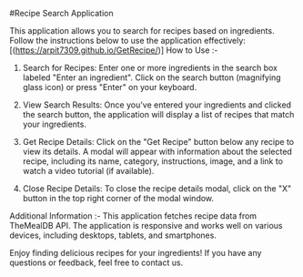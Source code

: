 #Recipe Search Application

This application allows you to search for recipes based on ingredients. Follow the instructions below to use the application effectively:
[(https://arpit7309.github.io/GetRecipe/)]
How to Use :-

1) Search for Recipes:
Enter one or more ingredients in the search box labeled "Enter an ingredient".
Click on the search button (magnifying glass icon) or press "Enter" on your keyboard.

2) View Search Results:
Once you've entered your ingredients and clicked the search button, the application will display a list of recipes that match your ingredients.

3) Get Recipe Details:
Click on the "Get Recipe" button below any recipe to view its details.
A modal will appear with information about the selected recipe, including its name, category, instructions, image, and a link to watch a video tutorial (if available).

5) Close Recipe Details:
To close the recipe details modal, click on the "X" button in the top right corner of the modal window.

Additional Information :-
This application fetches recipe data from TheMealDB API.
The application is responsive and works well on various devices, including desktops, tablets, and smartphones.

Enjoy finding delicious recipes for your ingredients! If you have any questions or feedback, feel free to contact us.

